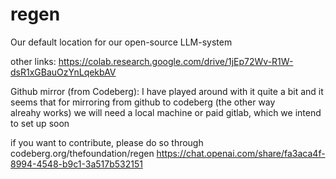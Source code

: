 # regen

Our default location for our open-source LLM-system

other links:
https://colab.research.google.com/drive/1jEp72Wv-R1W-dsR1xGBauOzYnLqekbAV

Github mirror (from Codeberg):
I have played around with it quite a bit and it seems that for mirroring from github to codeberg (the other way alreahy works) we will need a local machine or paid gitlab, which we intend to set up soon

if you want to contribute, please do so through codeberg.org/thefoundation/regen
https://chat.openai.com/share/fa3aca4f-8994-4548-b9c1-3a517b532151